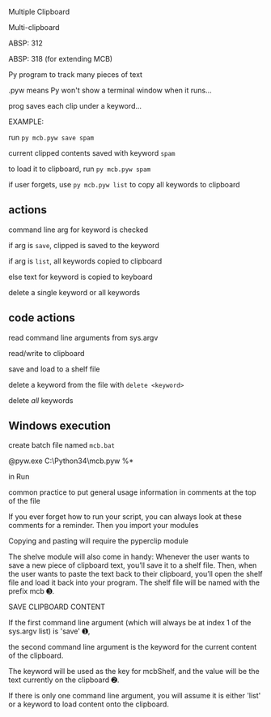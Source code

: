 Multiple Clipboard

Multi-clipboard

ABSP: 312

ABSP: 318 (for extending MCB)

Py program to track many pieces of text

.pyw means Py won't show a terminal window when it runs...

prog saves each clip under a keyword...

EXAMPLE:  

run `py mcb.pyw save spam`

current clipped contents saved with keyword `spam`

to load it to clipboard, run `py mcb.pyw spam`

if user forgets, use `py mcb.pyw list` to copy all keywords
 to clipboard


## actions

command line arg for keyword is checked

if arg is `save`, clipped is saved to the keyword

if arg is `list`, all keywords copied to clipboard

else text for keyword is copied to keyboard

delete a single keyword or all keywords


## code actions

read command line arguments from sys.argv

read/write to clipboard

save and load to a shelf file

delete a keyword from the file with `delete <keyword>`

delete *all* keywords


## Windows execution

create batch file named `mcb.bat`

@pyw.exe C:\Python34\mcb.pyw %*

in Run


common practice to put general usage information in comments at the top of the file

If you ever forget how to run your script, you can always look at these comments for a reminder. Then you import your modules

Copying and pasting will require the pyperclip module

The shelve module will also come in handy: Whenever the user wants to save a new piece of clipboard text, you’ll save it to a shelf file. Then, when the user wants to paste the text back to their clipboard, you’ll open the shelf file and load it back into your program. The shelf file will be named with the prefix mcb ➌.

SAVE CLIPBOARD CONTENT

If the first command line argument (which will always be at index 1 of the sys.argv list) is 'save' ➊, 

the second command line argument is the keyword for the current content of the clipboard. 

The keyword will be used as the key for mcbShelf, and the value will be the text currently on the clipboard ➋.

If there is only one command line argument, you will assume it is either 'list' or a keyword to load content onto the clipboard. 